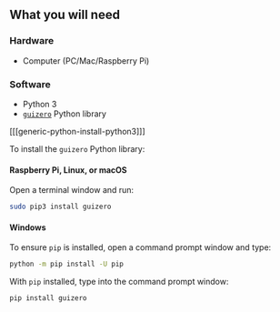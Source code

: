 ## What you will need

### Hardware

* Computer (PC/Mac/Raspberry Pi)

### Software

* Python 3
* [`guizero`](https://lawsie.github.io/guizero/) Python library

[[[generic-python-install-python3]]]

To install the `guizero` Python library: 

#### Raspberry Pi, Linux, or macOS 

Open a terminal window and run:

```bash
sudo pip3 install guizero
```

#### Windows

To ensure `pip` is installed, open a command prompt window and type:

```bash
python -m pip install -U pip
```

With `pip` installed, type into the command prompt window:

```bash
pip install guizero
```

